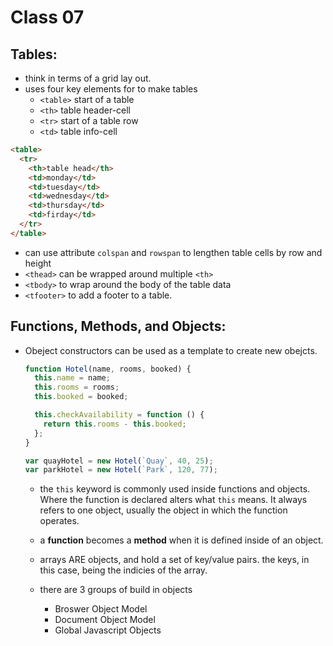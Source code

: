 # Class 07

## Tables:

- think in terms of a grid lay out.
- uses four key elements for to make tables
  - `<table>` start of a table
  - `<th>` table header-cell
  - `<tr>` start of a table row
  - `<td>` table info-cell

```html
<table>
  <tr>
    <th>table head</th>
    <td>monday</td>
    <td>tuesday</td>
    <td>wednesday</td>
    <td>thursday</td>
    <td>firday</td>
  </tr>
</table>
```

- can use attribute `colspan` and `rowspan` to lengthen table cells by row and height
- `<thead>` can be wrapped around multiple `<th>`
- `<tbody>` to wrap around the body of the table data
- `<tfooter>` to add a footer to a table.

## Functions, Methods, and Objects:

- Obeject constructors can be used as a template to create new obejcts.

  ```js
  function Hotel(name, rooms, booked) {
    this.name = name;
    this.rooms = rooms;
    this.booked = booked;

    this.checkAvailability = function () {
      return this.rooms - this.booked;
    };
  }

  var quayHotel = new Hotel(`Quay`, 40, 25);
  var parkHotel = new Hotel(`Park`, 120, 77);
  ```

  - the `this` keyword is commonly used inside functions and objects. Where the function is declared alters what `this` means. It always refers to one object, usually the object in which the function operates.

  - a **function** becomes a **method** when it is defined inside of an object.

  - arrays ARE objects, and hold a set of key/value pairs. the keys, in this case, being the indicies of the array.

  - there are 3 groups of build in objects
    - Broswer Object Model
    - Document Object Model
    - Global Javascript Objects
